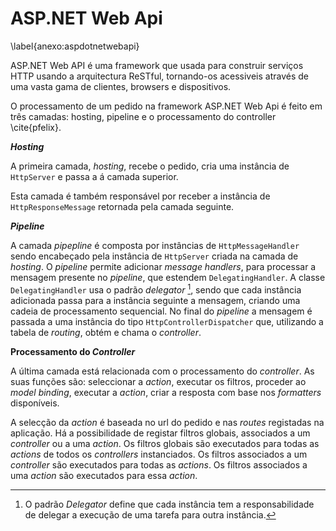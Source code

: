 ASP.NET Web Api
=

\label{anexo:aspdotnetwebapi}

ASP.NET Web API é uma framework que usada para construir serviços HTTP usando a arquitectura ReSTful, tornando-os acessiveis através de uma vasta gama de clientes, browsers e dispositivos.

O processamento de um pedido na framework ASP.NET Web Api é feito em três camadas: hosting, pipeline e o processamento do controller \cite{pfelix}.

***Hosting***

A primeira camada, *hosting*, recebe o pedido, cria uma instância de `HttpServer` e passa a á camada superior. 

Esta camada é também responsável por receber a instância de `HttpResponseMessage` retornada pela camada seguinte. 

***Pipeline***

A camada *pipepline* é composta por instâncias de `HttpMessageHandler` sendo encabeçado pela instância de `HttpServer` criada na camada de *hosting*.
O *pipeline* permite adicionar *message handlers*, para processar a mensagem presente no *pipeline*, que estendem `DelegatingHandler`. 
A classe `DelegatingHandler` usa o padrão *delegator* [^delegator], sendo que cada instância adicionada passa para a instância seguinte a mensagem, criando uma cadeia de processamento sequencial. 
No final do *pipeline* a mensagem é passada a uma instância do tipo `HttpControllerDispatcher` que, utilizando a tabela de *routing*, obtém e chama o *controller*. 

[^delegator]: O padrão *Delegator* define que cada instância tem a responsabilidade de delegar a execução de uma tarefa para outra instância. 

**Processamento do *Controller***

A última camada está relacionada com o processamento do *controller*. As suas funções são: seleccionar a *action*, executar os filtros, proceder ao *model binding*, executar a *action*, criar a resposta com base nos *formatters* disponíveis.

A selecção da *action* é baseada no url do pedido e nas *routes* registadas na aplicação.
Há a possibilidade de registar filtros globais, associados a um *controller* ou a uma *action*. Os filtros globais são executados para todas as *actions* de todos os *controllers* instanciados. Os filtros associados a um *controller* são executados para todas as *actions*. Os filtros associados a uma *action* são executados para essa *action*.
